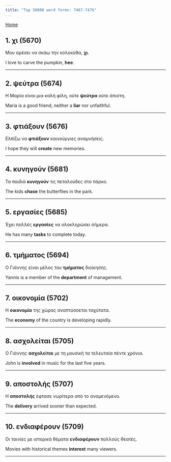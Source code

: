 ```yaml
---
title: "Top 50000 word forms: 7467-7476"
...
```


[Home](./) 

## 1. χι (5670)

Μου αρέσει να σκάω την κολοκύθα, **χι**.

I love to carve the pumpkin, **hee**.

---

## 2. ψεύτρα (5674)

Η Μαρία είναι μια καλή φίλη, ούτε **ψεύτρα** ούτε άπιστη.  

Maria is a good friend, neither a **liar** nor unfaithful.

---

## 3. φτιάξουν (5676)

Ελπίζω να **φτιάξουν** καινούργιες αναμνήσεις.

I hope they will **create** new memories.

---

## 4. κυνηγούν (5681)

Τα παιδιά **κυνηγούν** τις πεταλούδες στο πάρκο.  

The kids **chase** the butterflies in the park.

---

## 5. εργασίες (5685)

Έχει πολλές **εργασίες** να ολοκληρώσει σήμερα.

He has many **tasks** to complete today.

---

## 6. τμήματος (5694)

Ο Γιάννης είναι μέλος του **τμήματος** διοίκησης.  

Yannis is a member of the **department** of management.

---

## 7. οικονομία (5702)

Η **οικονομία** της χώρας αναπτύσσεται ταχύτατα.  

The **economy** of the country is developing rapidly.

---

## 8. ασχολείται (5705)

Ο Γιάννης **ασχολείται** με τη μουσική τα τελευταία πέντε χρόνια.  

John is **involved** in music for the last five years.

---

## 9. αποστολής (5707)

Η **αποστολής** έφτασε νωρίτερα από το αναμενόμενο.  

The **delivery** arrived sooner than expected.

---

## 10. ενδιαφέρουν (5709)

Οι ταινίες με ιστορικά θέματα **ενδιαφέρουν** πολλούς θεατές.  

Movies with historical themes **interest** many viewers.

---

